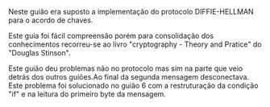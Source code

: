 Neste guião era suposto a implementação do protocolo DIFFIE-HELLMAN para o acordo de chaves.

Este guia foi fácil compreensão porém para consolidação dos conhecimentos recorreu-se ao livro "cryptography - Theory and Pratice" do "Douglas Stinson".

Este guião deu problemas não no protocolo mas sim na parte que veio detrás dos outros guiões.Ao final da segunda mensagem desconectava. 
Este problema foi solucionado no guião 6 com a restruturação da condição "if" e na leitura do primeiro byte da mensagem. 


